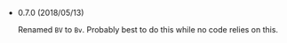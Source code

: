 - 0.7.0 (2018/05/13)
 
   Renamed `BV` to `Bv`. Probably best to do this while no code relies on
   this.

